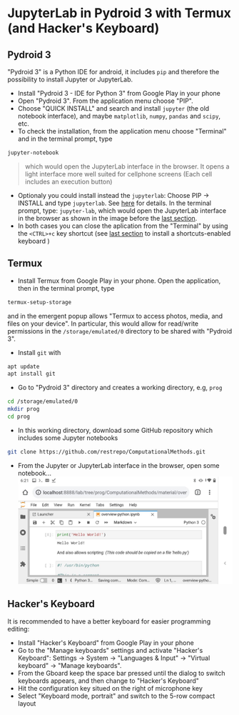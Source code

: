 # JupyterLab in Pydroid 3 with Termux (and Hacker's Keyboard)
## Pydroid 3
"Pydroid 3" is a Python IDE for android, it includes `pip` and therefore the possibility to install Jupyter or JupyterLab. 

* Install "Pydroid 3 - IDE for Python 3" from Google Play in your phone
* Open "Pydroid 3". From the application menu choose "PIP". 
* Choose "QUICK INSTALL" and search and install `jupyter` (the old notebook interface), and maybe `matplotlib`, `numpy`, `pandas` and `scipy`, etc.
* To check the installation, from the application menu choose "Terminal" and in the terminal prompt, type
```bash
jupyter-notebook
``` 
> which would open the JupyterLab interface in the browser. It opens a light interface more well suited for cellphone screens (Each cell includes an execution button)
* Optionaly you could install instead the `jupyterlab`: Choose PIP → INSTALL and type `jupyterlab`. See [here](https://stackoverflow.com/a/51581309/2268280) for details. In the terminal prompt, type: `jupyter-lab`, which would open the JupyterLab interface in the browser as shown in the image before the [last section](https://github.com/restrepo/pydroid_with_termux/blob/main/README.md#hackers-keyboard).
* In both cases you can close the aplication from the "Terminal" by using the `<CTRL>+c` key shortcut (see [last section](https://github.com/restrepo/pydroid_with_termux/blob/main/README.md#hackers-keyboard) to install a shortcuts-enabled keyboard )

## Termux
* Install Termux from Google Play in your phone. Open the application, then in the terminal prompt, type
```bash
termux-setup-storage
```
and in the emergent popup allows "Termux to access photos, media, and files on your device".
In particular, this would allow for read/write permissions in the `/storage/emulated/0` directory to be shared with "Pydroid 3".

* Install `git` with
```bash
apt update
apt install git
```
* Go to "Pydroid 3" directory and creates a working directory, e.g, `prog`
```bash
cd /storage/emulated/0
mkdir prog
cd prog
```

* In this working directory, download some GitHub repository which includes some Jupyter notebooks 
```bash
git clone https://github.com/restrepo/ComputationalMethods.git
```
* From the Jupyter or JupyterLab interface in the browser, open some notebook...
![img](https://github.com/restrepo/pydroid_with_termux/raw/main/img/jupyter.jpeg)

## Hacker's Keyboard
It is recommended to have a better keyboard for easier programming editing:
* Install "Hacker's Keyboard" from Google Play in your phone
* Go to the "Manage keyboards" settings and activate "Hacker's Keyboard": Settings → System → "Languages & Input" → "Virtual keyboard" → "Manage keyboards".
* From the Gboard keep the space bar pressed until the dialog to switch keyboards appears, and then change to "Hacker's Keyboard" 
* Hit the configuration key situed on the right of microphone key
* Select "Keyboard mode, portrait" and switch to the 5-row compact layout

